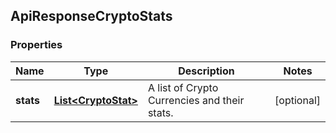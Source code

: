 
## ApiResponseCryptoStats

### Properties
Name | Type | Description | Notes
------------ | ------------- | ------------- | -------------
**stats** | [**List&lt;CryptoStat&gt;**](CryptoStat.md) | A list of Crypto Currencies and their stats. |  [optional]



